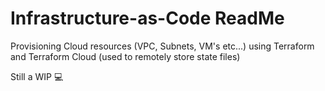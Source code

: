 # Infrastructure-as-Code ReadMe

Provisioning Cloud resources (VPC, Subnets, VM's etc...) using Terraform and Terraform Cloud (used to remotely store state files)


Still a WIP :computer: